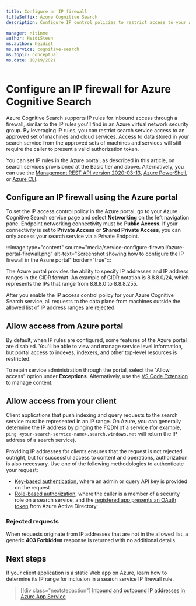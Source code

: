 ```yaml
---
title: Configure an IP firewall
titleSuffix: Azure Cognitive Search
description: Configure IP control policies to restrict access to your Azure Cognitive Search service to specific IP addresses.

manager: nitinme
author: HeidiSteen
ms.author: heidist
ms.service: cognitive-search
ms.topic: conceptual
ms.date: 10/19/2021
---
```


# Configure an IP firewall for Azure Cognitive Search

Azure Cognitive Search supports IP rules for inbound access through a firewall, similar to the IP rules you'll find in an Azure virtual network security group. By leveraging IP rules, you can restrict search service access to an approved set of machines and cloud services. Access to data stored in your search service from the approved sets of machines and services will still require the caller to present a valid authorization token.

You can set IP rules in the Azure portal, as described in this article, on search services provisioned at the Basic tier and above. Alternatively, you can use the [Management REST API version 2020-03-13](/rest/api/searchmanagement/), [Azure PowerShell](/powershell/module/az.search), or [Azure CLI](/cli/azure/search).

<a id="configure-ip-policy"></a> 

## Configure an IP firewall using the Azure portal

To set the IP access control policy in the Azure portal, go to your Azure Cognitive Search service page and select **Networking** on the left navigation pane. Endpoint networking connectivity must be **Public Access**. If your connectivity is set to **Private Access** or **Shared Private Access**, you can only access your search service via a Private Endpoint.

:::image type="content" source="media/service-configure-firewall/azure-portal-firewall.png" alt-text="Screenshot showing how to configure the IP firewall in the Azure portal" border="true":::

The Azure portal provides the ability to specify IP addresses and IP address ranges in the CIDR format. An example of CIDR notation is 8.8.8.0/24, which represents the IPs that range from 8.8.8.0 to 8.8.8.255.

After you enable the IP access control policy for your Azure Cognitive Search service, all requests to the data plane from machines outside the allowed list of IP address ranges are rejected. 

## Allow access from Azure portal

By default, when IP rules are configured, some features of the Azure portal are disabled. You'll be able to view and manage service level information, but portal access to indexes, indexers, and other top-level resources is restricted.

To retain service administration through the portal, select the "Allow access" option under **Exceptions**. Alternatively, use the [VS Code Extension](https://aka.ms/vscode-search) to manage content.

## Allow access from your client

Client applications that push indexing and query requests to the search service must be represented in an IP range. On Azure, you can generally determine the IP address by pinging the FQDN of a service (for example, `ping <your-search-service-name>.search.windows.net` will return the IP address of a search service). 

Providing IP addresses for clients ensures that the request is not rejected outright, but for successful access to content and operations, authorization is also necessary. Use one of the following methodologies to authenticate your request:

+ [Key-based authentication](search-security-api-keys.md), where an admin or query API key is provided on the request
+ [Role-based authorization](search-security-rbac.md), where the caller is a member of a security role on a search service, and the [registered app presents an OAuth token](search-howto-aad.md) from Azure Active Directory.

### Rejected requests

When requests originate from IP addresses that are not in the allowed list, a generic **403 Forbidden** response is returned with no additional details.

## Next steps

If your client application is a static Web app on Azure, learn how to determine its IP range for inclusion in a search service IP firewall rule.

> [!div class="nextstepaction"]
> [Inbound and outbound IP addresses in Azure App Service](../app-service/overview-inbound-outbound-ips.md)